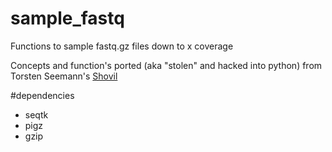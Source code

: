 # sample_fastq
Functions to sample fastq.gz files down to x coverage

Concepts and function's ported (aka "stolen" and hacked into python) from Torsten Seemann's [Shovil](https://github.com/tseemann/shovill) 

#dependencies 
- seqtk
- pigz
- gzip
